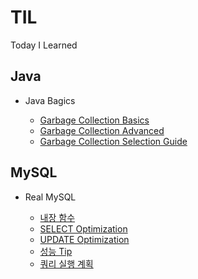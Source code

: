 # TIL
Today I Learned

## Java

* Java Bagics
  
  * [Garbage Collection Basics](./Java/가비지컬렉션_기초.md)
  * [Garbage Collection Advanced](./Java/가비지컬렉션_고급.md)
  * [Garbage Collection Selection Guide](./Java/가비지컬렉션_선택.md)

## MySQL

* Real MySQL
  
  * [내장 함수](./MySQL/내장함수.md)
  * [SELECT Optimization](./MySQL/SELECT_최적화.md)
  * [UPDATE Optimization](./MySQL/UPDATE_최적화.md)
  * [성능 Tip](./MySQL/성능_TIP.md)
  * [쿼리 실행 계획](./MySQL/쿼리실행계획_분석법.md)